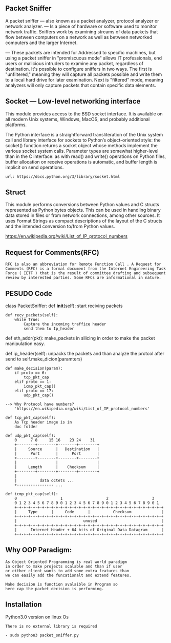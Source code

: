 ## Packet Sniffer

A packet sniffer — also known as a packet analyzer, protocol analyzer or network analyzer. 
— Is a piece of hardware or software used to monitor network traffic. Sniffers work by examining 
streams of data packets that flow between computers on a network as well as between networked
computers and the larger Internet. 

— These packets are intended for Addressed to specific machines, but using a packet sniffer in
"promiscuous mode" allows IT professionals, end users or malicious intruders to examine any 
packet, regardless of destination. It's possible to configure sniffers in two ways. The first 
is "unfiltered," meaning they will capture all packets possible and write them to a local hard 
drive for later examination. Next is "filtered" mode, meaning analyzers will only capture 
packets that contain specific data elements.


## Socket — Low-level networking interface 
This module provides access to the BSD socket interface. It is available on all modern Unix systems,
Windows, MacOS, and probably additional platforms.

The Python interface is a straightforward transliteration of the Unix system call and library interface 
for sockets to Python’s object-oriented style: the socket() function returns a socket object whose methods
implement the various socket system calls. Parameter types are somewhat higher-level than in the 
C interface: as with read() and write() operations on Python files, buffer allocation on receive operations 
is automatic, and buffer length is implicit on send operations.
    
    url: https://docs.python.org/3/library/socket.html

## Struct
This module performs conversions between Python values and C structs represented as Python bytes objects.
This can be used in handling binary data stored in files or from network connections, among other sources. 
It uses Format Strings as compact descriptions of the layout of the C structs and the intended conversion 
to/from Python values.


 https://en.wikipedia.org/wiki/List_of_IP_protocol_numbers


## Request for Comments(RFC)
    RFC is also an abbreviation for Remote Function Call . A Request for Comments (RFC) is a formal document from the Internet Engineering Task Force ( IETF ) that is the result of committee drafting and subsequent review by interested parties. Some RFCs are informational in nature.

## PESUDO Code

class PacketSniffer:
    def __init__(self):
        start reciving packets

    def recv_packets(self):
        while True:
            Capture the incoming traffice header
            send them to Ip_header

   def eth_addr(pkt):
        make_packets in silicing in order to make
        the packet manipulation easy.
    
   def ip_header(self):
        unpacks the packets 
        and than analyze the protcol
        after 
        send to
        self.make_dicion(paramters)
    
    def make_decision(param):
        if proto == 6:
            tcp_pkt_cap
        elif proto == 1:
            icmp_pkt_cap()
        elif proto == 17:
            udp_pkt_cap()

    --> Why Protocol have numbers?
        'https://en.wikipedia.org/wiki/List_of_IP_protocol_numbers'

    def tcp_pkt_cap(self):
        As Tcp header image is in
        doc folder

    def udp_pkt_cap(self):
        0      7 8     15 16    23 24    31  
        +--------+--------+--------+--------+ 
        |     Source      |   Destination   | 
        |      Port       |      Port       | 
        +--------+--------+--------+--------+ 
        |                 |                 | 
        |     Length      |    Checksum     | 
        +--------+--------+--------+--------+ 
        |                                     
        |          data octets ...            
        +---------------- ...

    def icmp_pkt_cap(self):
        0                   1                   2                   3
        0 1 2 3 4 5 6 7 8 9 0 1 2 3 4 5 6 7 8 9 0 1 2 3 4 5 6 7 8 9 0 1
        +-+-+-+-+-+-+-+-+-+-+-+-+-+-+-+-+-+-+-+-+-+-+-+-+-+-+-+-+-+-+-+-+
        |     Type      |     Code      |          Checksum             |
        +-+-+-+-+-+-+-+-+-+-+-+-+-+-+-+-+-+-+-+-+-+-+-+-+-+-+-+-+-+-+-+-+
        |                             unused                            |
        +-+-+-+-+-+-+-+-+-+-+-+-+-+-+-+-+-+-+-+-+-+-+-+-+-+-+-+-+-+-+-+-+
        |      Internet Header + 64 bits of Original Data Datagram      |
        +-+-+-+-+-+-+-+-+-+-+-+-+-+-+-+-+-+-+-+-+-+-+-+-+-+-+-+-+-+-+-+-+


## Why OOP Paradigm:

    As Object Oriented Programming is real world paradigm
    in order to make projects scalable and than if user 
    or either client wants to add some extra features than
    we can easily add the funcationalt and extend features.

    Make decision is function avalaible in Program so 
    here cap the packet decision is performing.

## Installation

Python3.0 version on linux Os

    There is no external library is required
    
    - sudo python3 packet_sniffer.py 

     
